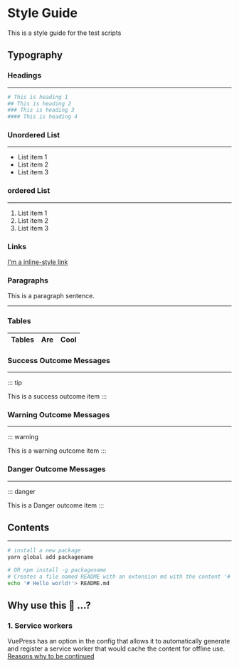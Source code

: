 # Style Guide

This is a style guide for the test scripts

## Typography

### Headings

---

```python
# This is heading 1
## This is heading 2
### This is heading 3
#### This is heading 4
```

### Unordered List

---

- List item 1
- List item 2
- List item 3

### ordered List

---

1. List item 1
2. List item 2
3. List item 3

### Links

[I'm a inline-style link](https:www.google.com)

### Paragraphs

This is a paragraph sentence.

---

### Tables

| Tables | Are | Cool |
| ------ | :-: | ---: |


### Success Outcome Messages

---

::: tip

This is a success outcome item
:::

### Warning Outcome Messages

---

::: warning

This is a warning outcome item
:::

### Danger Outcome Messages

---

::: danger

This is a Danger outcome item
:::

## Contents

---

```sh
# install a new package
yarn global add packagename

# OR npm install -g packagename
# Creates a file named README with an extension md with the content '# Hello world!'
echo '# Hello world!'> README.md
```

## Why use this 🎉 ...?

### 1. Service workers

VuePress has an option in the config that allows it to automatically generate and register a service worker that would cache the content for offline use.
[Reasons why to be continued](https://blog.logrocket.com/vuepress-in-all-its-glory-2f682e4f70c0/)

